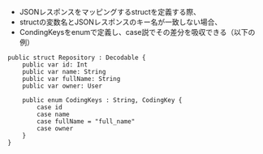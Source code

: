 - JSONレスポンスをマッピングするstructを定義する際、
- structの変数名とJSONレスポンスのキー名が一致しない場合、
- CondingKeysをenumで定義し、case説でその差分を吸収できる（以下の例）

```
public struct Repository : Decodable {
    public var id: Int
    public var name: String
    public var fullName: String
    public var owner: User
    
    public enum CodingKeys : String, CodingKey {
        case id
        case name
        case fullName = "full_name"
        case owner
    }
}

```
